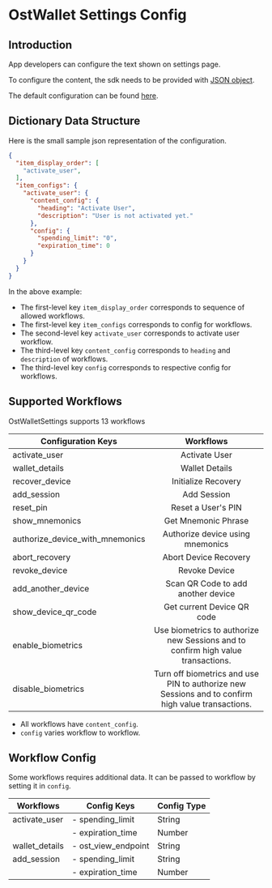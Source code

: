 # OstWallet Settings Config

## Introduction

App developers can configure the text shown on settings page.

To configure the content, the sdk needs to be provided with [JSON object](https://developer.mozilla.org/en-US/docs/Learn/JavaScript/Objects/JSON).

The default configuration can be found [here](https://github.com/ostdotcom/ost-wallet-sdk-react-native/blob/team/wallet_settings/js/WalletSettings/ost-wallet-settings-config.json).

## Dictionary Data Structure

Here is the small sample json representation of the configuration.

```json
{
  "item_display_order": [
	"activate_user",
  ],
  "item_configs": {
	"activate_user": {
	  "content_config": {
        "heading": "Activate User",
        "description": "User is not activated yet."
      },
      "config": {
        "spending_limit": "0",
        "expiration_time": 0
      }
	}
  }
}
```
In the above example:

* The first-level key `item_display_order` corresponds to sequence of allowed workflows.
* The first-level key `item_configs` corresponds to config for workflows.
* The second-level key `activate_user` corresponds to activate user workflow.
* The third-level key `content_config` corresponds to `heading` and `description` of workflows.
* The third-level key `config` corresponds to respective config for workflows.

## Supported Workflows

OstWalletSettings supports 13 workflows

| Configuration Keys                                      | Workflows                                                                      |
| ------------------------------------------------ |:--------------------------------------------------------------:|
| activate_user      			 			  | Activate User              							 |
| wallet_details                      			  | Wallet Details              							 |
| recover_device    					  | Initialize Recovery        							 |
| add_session          		 			  | Add Session                							 |
| reset_pin           						  | Reset a User's PIN         							 |
| show_mnemonics      					  | Get Mnemonic Phrase        						 |
| authorize_device_with_mnemonics            | Authorize device using mnemonics 				 |
| abort_recovery       					  | Abort Device Recovery     					 	 |
| revoke_device        					  | Revoke Device              							 |
| add_another_device                                   | Scan QR Code to add another device                 	        |
| show_device_qr_code 	    			  | Get current Device QR code 						 |
| enable_biometrics				  	  | Use biometrics to authorize new Sessions and to confirm high value transactions. |
| disable_biometrics                               	 | Turn off biometrics and use PIN to authorize new Sessions and to confirm high value transactions. |

* All workflows have  `content_config`.
* `config` varies workflow to workflow.

## Workflow Config

Some workflows requires additional data. It can be passed to workflow by setting it in `config`.

| Workflows                                      | Config Keys                                                   | Config Type                         |
| -------------------------------------- | -------------------------------------------------- | ------------------------------- |
| activate_user      				   | - spending_limit                        			 | String                                  |
|                                                       | - expiration_time                       			 | Number				 |
| wallet_details                      	   | - ost_view_endpoint 	 				 | String					 |
| add_session    			          | - spending_limit                        			 | String                                  |
|                                                       | - expiration_time                       			 | Number				 |


